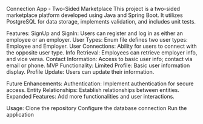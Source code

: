 Connection App - Two-Sided Marketplace
This project is a two-sided marketplace platform developed using Java and Spring Boot. It utilizes PostgreSQL for data storage, implements validation, and includes unit tests.

Features:
SignUp and SignIn: Users can register and log in as either an employee or an employer.
User Types: Enum file defines two user types: Employee and Employer.
User Connections: Ability for users to connect with the opposite user type.
Info Retrieval: Employees can retrieve employer info, and vice versa.
Contact Information: Access to basic user info; contact via email or phone.
MVP Functionality:
Limited Profile: Basic user information display.
Profile Update: Users can update their information.

Future Enhancements:
Authentication: Implement authentication for secure access.
Entity Relationships: Establish relationships between entities.
Expanded Features: Add more functionalities and user interactions.

Usage:
Clone the repository
Configure the database connection
Run the application
    
